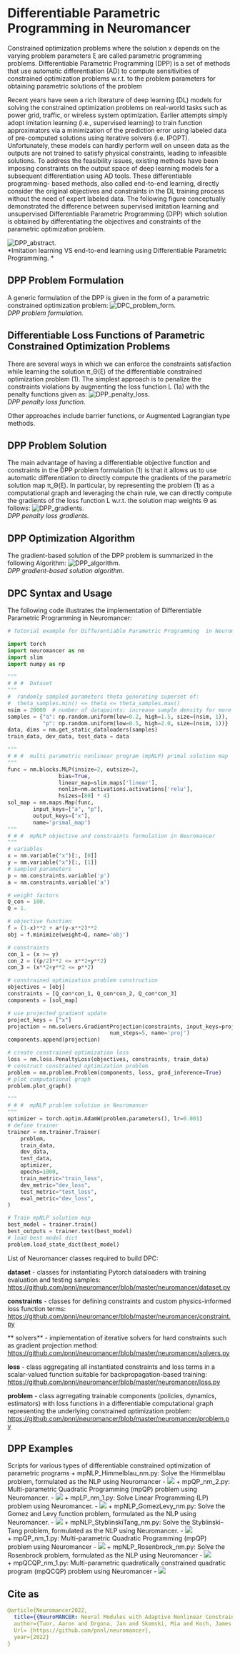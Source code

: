 # Differentiable Parametric Programming in Neuromancer

Constrained optimization problems where the solution x depends on the varying problem parameters ξ are
called parametric programming problems. Differentiable Parametric Programming (DPP) is a set of methods
that use automatic differentiation (AD) to compute sensitivities of constrained optimization problems w.r.t.
to the problem parameters for obtaining parametric solutions of the problem

Recent years have seen a rich literature
of deep learning (DL) models for solving the constrained optimization problems on real-world tasks such
as power grid, traffic, or wireless system optimization. Earlier attempts simply adopt imitation learning
(i.e., supervised learning) to train function approximators via a minimization of the prediction error using
labeled data of pre-computed solutions using iterative solvers (i.e. IPOPT). Unfortunately, these models can
hardly perform well on unseen data as the outputs are not trained to satisfy physical constraints, leading to
infeasible solutions.
To address the feasibility issues, existing methods have been imposing constraints on the output space
of deep learning models for a subsequent differentiation using AD tools. These differentiable programming-
based methods, also called end-to-end learning, directly consider the original objectives and constraints in
the DL training process without the need of expert labeled data. 
The following figure conceptually demonstrated the difference between supervised imitation learning 
and unsupervised Differentiable Parametric Programming (DPP) which solution is obtained by 
differentiating the objectives and constraints of the parametric optimization  problem.

![DPP_abstract.](/figs/imitationVSdpp1.jpg)  
*Imitation learning VS end-to-end learning using Differentiable Parametric Programming. *

## DPP Problem Formulation
A generic formulation of the DPP is given
in the form of a parametric constrained optimization problem:
![DPC_problem_form.](/figs/DPP_problem_form.png)  
*DPP problem formulation.*


## Differentiable Loss Functions of Parametric Constrained Optimization Problems

There are several ways in which we can enforce the constraints satisfaction
while learning the solution π_Θ(ξ) of the differentiable constrained optimization problem (1). 
The simplest approach is to penalize the constraints violations by augmenting 
the loss function L (1a) with the penalty functions given as:
![DPP_penalty_loss.](/figs/DPP_penalty_loss.png)  
*DPP penalty loss function.*

Other approaches include barrier functions, or Augmented Lagrangian type methods.

## DPP Problem Solution

The main advantage of having a differentiable objective function and constraints
in the DPP problem formulation (1) is that it allows us to use automatic differentiation to directly compute
the gradients of the parametric solution map π_Θ(ξ). In particular, by representing the problem (1) as a
computational graph and leveraging the chain rule, we can directly compute the gradients of the loss function
L w.r.t. the solution map weights Θ as follows:
![DPP_gradients.](/figs/DPP_gradients.png)  
*DPP penalty loss gradients.*


## DPP Optimization Algorithm
The gradient-based solution of the DPP problem is summarized in the following Algorithm:
![DPP_algorithm.](/figs/DPP_algorithm.png)  
*DPP gradient-based solution algorithm.*



## DPC Syntax and Usage
The following code illustrates the implementation of Differentiable Parametric
Programming in Neuromancer:
```python 
# Tutorial example for Differentiable Parametric Programming  in Neuromancer

import torch
import neuromancer as nm
import slim 
import numpy as np

"""
# # #  Dataset 
"""
#  randomly sampled parameters theta generating superset of:
#  theta_samples.min() <= theta <= theta_samples.max()
nsim = 20000  # number of datapoints: increase sample density for more robust results
samples = {"a": np.random.uniform(low=0.2, high=1.5, size=(nsim, 1)),
           "p": np.random.uniform(low=0.5, high=2.0, size=(nsim, 1))}
data, dims = nm.get_static_dataloaders(samples)
train_data, dev_data, test_data = data

"""
# # #  multi parametric nonlinear program (mpNLP) primal solution map 
"""
func = nm.blocks.MLP(insize=2, outsize=2,
                bias=True,
                linear_map=slim.maps['linear'],
                nonlin=nm.activations.activations['relu'],
                hsizes=[80] * 4)
sol_map = nm.maps.Map(func,
        input_keys=["a", "p"],
        output_keys=["x"],
        name='primal_map')
"""
# # #  mpNLP objective and constraints formulation in Neuromancer
"""
# variables
x = nm.variable("x")[:, [0]]
y = nm.variable("x")[:, [1]]
# sampled parameters
p = nm.constraints.variable('p')
a = nm.constraints.variable('a')

# weight factors
Q_con = 100.
Q = 1.

# objective function
f = (1-x)**2 + a*(y-x**2)**2
obj = f.minimize(weight=Q, name='obj')

# constraints
con_1 = (x >= y)
con_2 = ((p/2)**2 <= x**2+y**2)
con_3 = (x**2+y**2 <= p**2)

# constrained optimization problem construction
objectives = [obj]
constraints = [Q_con*con_1, Q_con*con_2, Q_con*con_3]
components = [sol_map]

# use projected gradient update
project_keys = ["x"]
projection = nm.solvers.GradientProjection(constraints, input_keys=project_keys,
                                num_steps=5, name='proj')
components.append(projection)

# create constrained optimization loss
loss = nm.loss.PenaltyLoss(objectives, constraints, train_data)
# construct constrained optimization problem
problem = nm.problem.Problem(components, loss, grad_inference=True)
# plot computational graph
problem.plot_graph()

"""
# # #  mpNLP problem solution in Neuromancer
"""
optimizer = torch.optim.AdamW(problem.parameters(), lr=0.001)
# define trainer
trainer = nm.trainer.Trainer(
    problem,
    train_data,
    dev_data,
    test_data,
    optimizer,
    epochs=1000,
    train_metric="train_loss",
    dev_metric="dev_loss",
    test_metric="test_loss",
    eval_metric="dev_loss",
)

# Train mpNLP solution map
best_model = trainer.train()
best_outputs = trainer.test(best_model)
# load best model dict
problem.load_state_dict(best_model)
```


List of Neuromancer classes required to build DPC:

**dataset** - classes for instantiating Pytorch dataloaders with training evaluation and testing samples:
https://github.com/pnnl/neuromancer/blob/master/neuromancer/dataset.py

**constraints** - classes for defining constraints and custom physics-informed loss function terms: 
https://github.com/pnnl/neuromancer/blob/master/neuromancer/constraint.py

** solvers**  -  implementation of iterative solvers for hard constraints such as gradient projection method: 
https://github.com/pnnl/neuromancer/blob/master/neuromancer/solvers.py

**loss** - class aggregating all instantiated constraints and loss terms 
in a scalar-valued function suitable for backpropagation-based training:
https://github.com/pnnl/neuromancer/blob/master/neuromancer/loss.py

**problem** - class agrregating trainable components (policies, dynamics, estimators)
with loss functions in a differentiable computational graph representing 
the underlying constrained optimization problem: 
https://github.com/pnnl/neuromancer/blob/master/neuromancer/problem.py


## DPP Examples

Scripts for various types of differentiable constrained optimization of parametric programs
    + mpNLP_Himmelblau_nm.py: Solve the Himmelblau problem, formulated as the NLP using Neuromancer
        - ![](../figs/mpNLP_Himmelblau_nm.png)
    + mpQP_nm_2.py: Multi-parametric Quadratic Programming (mpQP) problem using Neuromancer.
        - ![](../figs/mpQP_nm_2.png)
    + mpLP_nm_1.py: Solve Linear Programming (LP) problem using Neuromancer.
        - ![](../figs/mpLP_nm_1.png)
    + mpNLP_GomezLevy_nm.py: Solve the Gomez and Levy function problem, formulated as the NLP using Neuromancer.
        - ![](../figs/mpNLP_GomezLevy_nm.png)
    + mpNLP_StyblinskiTang_nm.py: Solve the Styblinski–Tang problem, formulated as the NLP using Neuromancer.
        - ![](../figs/mpNLP_StyblinskiTang_nm.png)   
    + mpQP_nm_1.py: Multi-parametric Quadratic Programming (mpQP) problem using Neuromancer
        - ![](../figs/mpQP_nm_1.png)
    + mpNLP_Rosenbrock_nm.py: Solve the Rosenbrock problem, formulated as the NLP using Neuromancer
        - ![](../figs/mpNLP_Rosenbrock_nm.png)   
    + mpQCQP_nm_1.py: Multi-parametric quadratically constrained quadratic program (mpQCQP) problem using Neuromancer
        - ![](../figs/MpQCQP_nm_1.png)

## Cite as

```yaml
@article{Neuromancer2022,
  title={{NeuroMANCER: Neural Modules with Adaptive Nonlinear Constraints and Efficient Regularizations}},
  author={Tuor, Aaron and Drgona, Jan and Skomski, Mia and Koch, James and Chen, Zhao and Dernbach, Stefan and Legaard, Christian Møldrup and Vrabie, Draguna},
  Url= {https://github.com/pnnl/neuromancer}, 
  year={2022}
}
```

